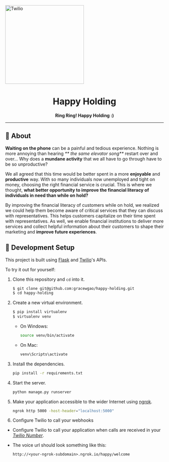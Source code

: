 <a href="https://devpost.com/software/happy-holding">
  <img src="" alt="Twilio" width="250" />
</a>

<div align="center">

# Happy Holding
**Ring Ring! Happy Holding :)**

---

</div>

## :beginner: About
**Waiting on the phone** can be a painful and tedious experience. Nothing is more annoying than hearing  _** the same elevator song**_ restart over and over... Why does a **mundane activity** that we all have to go through have to be so unproductive? 
 
We all agreed that this time would be better spent in a more **enjoyable** and **productive** way. With so many individuals now unemployed and tight on money, choosing the right financial service is crucial. This is where we thought, **what better opportunity to improve the financial literacy of individuals in need than while on hold?**
 
By improving the financial literacy of customers while on hold, we realized we could help them become aware of critical services that they can discuss with representatives. This helps customers capitalize on their time spent with representatives. As well, we enable financial institutions to deliver more services and collect helpful information about their customers to shape their marketing and **improve future experiences**. 

## :electric_plug: Development Setup

This project is built using [Flask](http://flask.pocoo.org/) and [Twilio](https://www.twilio.com/)'s APIs.

To try it out for yourself:

1. Clone this repository and `cd` into it.

   ```bash
   $ git clone git@github.com:gracewgao/happy-holding.git
   $ cd happy-holding
   ```


1. Create a new virtual environment.

   ```bash
   $ pip install virtualenv
   $ virtualenv venv
   ```
   
    - On Windows:

        ```bash
        source venv/bin/activate
        ```
   
   - On Mac:
    
        ```bash
        venv\Scripts\activate
        ```
   

1. Install the dependencies.

    ```bash
    pip install -r requirements.txt
    ```


1. Start the server.

    ```bash
    python manage.py runserver
    ```


1. Make your application accessible to the wider Internet using [ngrok](https://ngrok.com/).

    ```bash
    ngrok http 5000 -host-header="localhost:5000"
    ```


1. Configure Twilio to call your webhooks

  - Configure Twilio to call your application when calls are received in your [*Twilio Number*](https://www.twilio.com/user/account/messaging/phone-numbers).
  - The voice url should look something like this:

    ```
    http://<your-ngrok-subdomain>.ngrok.io/happy/welcome
    ```

